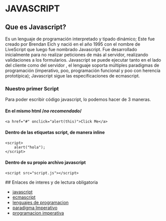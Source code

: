 # JAVASCRIPT
## Que es Javascript?
Es un lenguaje de programación interpretado y tipado dinámico; Este fue creado por Brendan Eich y nació en el año 1995 con el nombre de LiveScript que luego fue nombrado Javascript. Fue desarrollado inicialmente para no realizar peticiones de más al servidor, realizando validaciones a los formularios. Javascript se puede ejecutar tanto en el lado del cliente como del servidor , el lenguaje soporta múltiples paradigmas de programación (imperativo, poo, programación funcional y poo con herencia prototípica); Javascript sigue las especificaciones de ecmascript.

### Nuestro primer Script
Para poder escribir código javascript, lo podemos hacer de 3 maneras.

#### En el mismo html /*no recomendado*/
```
<a href="#" onclick="alert(this)">Click Me</a>
```

#### Dentro de las etiquetas script, de manera inline
```
<script>
    alert("hola");
</script>
```

#### Dentro de su propio archivo javascript
```
<script src="script.js"></script>
```


## Enlaces de interes y de lectura obligatoria
* [javascript](https://es.wikipedia.org/wiki/JavaScript)
* [ecmascript](https://es.wikipedia.org/wiki/ECMAScript)
* [lenguajes de programacion](https://es.wikipedia.org/wiki/Lenguaje_de_programaci%C3%B3n)
* [paradigma Imperativo](https://kevinldp.wordpress.com/paradigma-imperativo/)
* [programacion imperativa](http://www.dccia.ua.es/dccia/inf/asignaturas/LPP/2010-2011/clases-domingo/sesion20.html)
